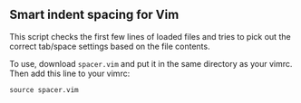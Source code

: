 Smart indent spacing for Vim
----------------------------

This script checks the first few lines of loaded files and tries to pick out the correct tab/space settings based on the file contents.

To use, download `spacer.vim` and put it in the same directory as your vimrc.
Then add this line to your vimrc:
```
source spacer.vim
```
